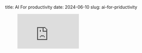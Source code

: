 title: AI For productivity
date: 2024-06-10
slug: ai-for-priductivity

<figure class="kg-card kg-embed-card"><iframe width="200" height="113" src="https://www.youtube.com/embed/9P98PBFVvBc?list=PLoP-4KVd7rByKILe__roYiF4GrDIJfu-I" frameborder="0" allow="accelerometer; autoplay; clipboard-write; encrypted-media; gyroscope; picture-in-picture; web-share" referrerpolicy="strict-origin-when-cross-origin" allowfullscreen></iframe></figure>
